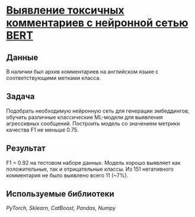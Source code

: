 # [Выявление токсичных комментариев с нейронной сетью BERT](comments_project.ipynb)

## Данные

В наличии был архив комментариев на английском языке с соответствующими метками класса.

## Задача

Подобрать необходимую нейронную сеть для генерации эмбеддингов, обучить различные классические ML-модели для выявления агрессивных сообщений. Построить модель со значением метрики качества F1 не меньше 0.75.

## Результат
F1 = 0.92 на тестовом наборе данных. Модель хорошо выявляет как положительные, так и отрицательные классы. Из 151 негативного комментария не было выявлено всего 11 (~7%).

## Используемые библиотеки
*PyTorch, Sklearn, CatBoost, Pandas, Numpy*
